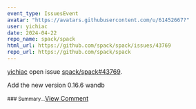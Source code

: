```yaml
---
event_type: IssuesEvent
avatar: "https://avatars.githubusercontent.com/u/61452667?"
user: yichiac
date: 2024-04-22
repo_name: spack/spack
html_url: https://github.com/spack/spack/issues/43769
repo_url: https://github.com/spack/spack
---
```


<a href='https://github.com/yichiac' target='_blank'>yichiac</a> open issue <a href='https://github.com/spack/spack/issues/43769' target='_blank'>spack/spack#43769</a>.

<p>Add the new version 0.16.6 wandb</p><small>### Summary...</small><a href='https://github.com/spack/spack/issues/43769' target='_blank'>View Comment</a>